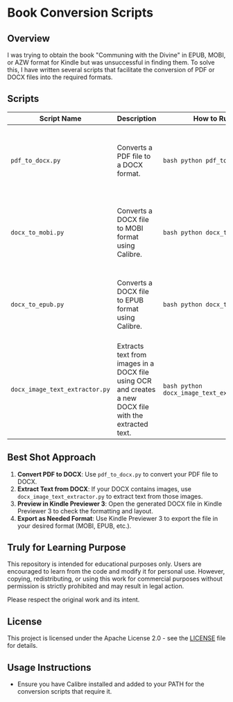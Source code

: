 # Book Conversion Scripts

## Overview
I was trying to obtain the book "Communing with the Divine" in EPUB, MOBI, or AZW format for Kindle but was unsuccessful in finding them. To solve this, I have written several scripts that facilitate the conversion of PDF or DOCX files into the required formats.

## Scripts

| Script Name                          | Description                                                                 | How to Run                          | Input/Output                                                                 |
|---------------------------------------|-----------------------------------------------------------------------------|-------------------------------------|------------------------------------------------------------------------------|
| `pdf_to_docx.py`                     | Converts a PDF file to a DOCX format.                                     | ```bash python pdf_to_docx.py ```  | Input: Specify the input PDF file path in the script. <br> Output: Generates a DOCX file. |
| `docx_to_mobi.py`                    | Converts a DOCX file to MOBI format using Calibre.                        | ```bash python docx_to_mobi.py ``` | Input: Specify the input DOCX file path in the script. <br> Output: Generates a MOBI file. |
| `docx_to_epub.py`                    | Converts a DOCX file to EPUB format using Calibre.                        | ```bash python docx_to_epub.py ``` | Input: Specify the input DOCX file path in the script. <br> Output: Generates an EPUB file. |
| `docx_image_text_extractor.py`       | Extracts text from images in a DOCX file using OCR and creates a new DOCX file with the extracted text. | ```bash python docx_image_text_extractor.py ``` | Input: Specify the input DOCX file path in the script. <br> Output: Generates a new DOCX file with text extracted from images. |

## Best Shot Approach
1. **Convert PDF to DOCX**: Use `pdf_to_docx.py` to convert your PDF file to DOCX.
2. **Extract Text from DOCX**: If your DOCX contains images, use `docx_image_text_extractor.py` to extract text from those images.
3. **Preview in Kindle Previewer 3**: Open the generated DOCX file in Kindle Previewer 3 to check the formatting and layout.
4. **Export as Needed Format**: Use Kindle Previewer 3 to export the file in your desired format (MOBI, EPUB, etc.).

## Truly for Learning Purpose

This repository is intended for educational purposes only. Users are encouraged to learn from the code and modify it for personal use. However, copying, redistributing, or using this work for commercial purposes without permission is strictly prohibited and may result in legal action.

Please respect the original work and its intent.

## License

This project is licensed under the Apache License 2.0 - see the [LICENSE](LICENSE) file for details.

## Usage Instructions
- Ensure you have Calibre installed and added to your PATH for the conversion scripts that require it.
